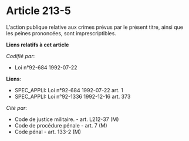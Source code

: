 # Article 213-5

L'action publique relative aux crimes prévus par le présent titre, ainsi que les peines prononcées, sont imprescriptibles.

**Liens relatifs à cet article**

_Codifié par_:

  - Loi n°92-684 1992-07-22

**Liens**:

  - SPEC_APPLI: Loi n°92-684 1992-07-22 art. 1
  - SPEC_APPLI: Loi n°92-1336 1992-12-16 art. 373

_Cité par_:

  - Code de justice militaire. - art. L212-37 (M)
  - Code de procédure pénale - art. 7 (M)
  - Code pénal - art. 133-2 (M)
